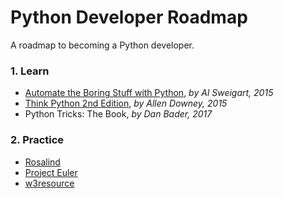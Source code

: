 # Python Developer Roadmap
A roadmap to becoming a Python developer.

### 1. Learn

- [Automate the Boring Stuff with Python](https://automatetheboringstuff.com/), *by Al Sweigart, 2015*
- [Think Python 2nd Edition](https://greenteapress.com/wp/think-python-2e/), *by Allen Downey, 2015*
- Python Tricks: The Book, *by Dan Bader, 2017*
    
### 2. Practice 

- [Rosalind](http://rosalind.info/problems/locations) 
- [Project Euler](https://projecteuler.net/archives)
- [w3resource](https://www.w3resource.com/python-exercises)
